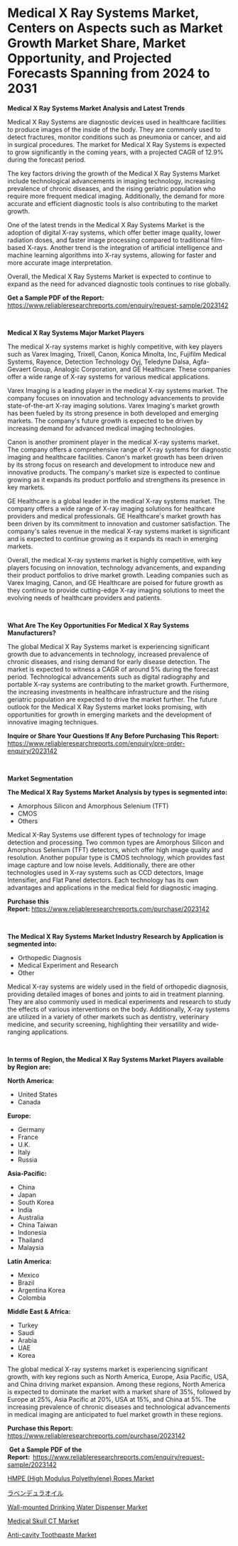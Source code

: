 <p><h1>Medical X Ray Systems Market, Centers on Aspects such as Market Growth Market Share, Market Opportunity, and Projected Forecasts Spanning from 2024 to 2031</h1></p><p><strong>Medical X Ray Systems Market Analysis and Latest Trends</strong></p>
<p><p>Medical X Ray Systems are diagnostic devices used in healthcare facilities to produce images of the inside of the body. They are commonly used to detect fractures, monitor conditions such as pneumonia or cancer, and aid in surgical procedures. The market for Medical X Ray Systems is expected to grow significantly in the coming years, with a projected CAGR of 12.9% during the forecast period.</p><p>The key factors driving the growth of the Medical X Ray Systems Market include technological advancements in imaging technology, increasing prevalence of chronic diseases, and the rising geriatric population who require more frequent medical imaging. Additionally, the demand for more accurate and efficient diagnostic tools is also contributing to the market growth.</p><p>One of the latest trends in the Medical X Ray Systems Market is the adoption of digital X-ray systems, which offer better image quality, lower radiation doses, and faster image processing compared to traditional film-based X-rays. Another trend is the integration of artificial intelligence and machine learning algorithms into X-ray systems, allowing for faster and more accurate image interpretation.</p><p>Overall, the Medical X Ray Systems Market is expected to continue to expand as the need for advanced diagnostic tools continues to rise globally.</p></p>
<p><strong>Get a Sample PDF of the Report:&nbsp;</strong> <a href="https://www.reliableresearchreports.com/enquiry/request-sample/2023142">https://www.reliableresearchreports.com/enquiry/request-sample/2023142</a></p>
<p>&nbsp;</p>
<p><strong>Medical X Ray Systems Major Market Players</strong></p>
<p><p>The medical X-ray systems market is highly competitive, with key players such as Varex Imaging, Trixell, Canon, Konica Minolta, Inc, Fujifilm Medical Systems, Rayence, Detection Technology Oyj, Teledyne Dalsa, Agfa-Gevaert Group, Analogic Corporation, and GE Healthcare. These companies offer a wide range of X-ray systems for various medical applications.</p><p>Varex Imaging is a leading player in the medical X-ray systems market. The company focuses on innovation and technology advancements to provide state-of-the-art X-ray imaging solutions. Varex Imaging's market growth has been fueled by its strong presence in both developed and emerging markets. The company's future growth is expected to be driven by increasing demand for advanced medical imaging technologies.</p><p>Canon is another prominent player in the medical X-ray systems market. The company offers a comprehensive range of X-ray systems for diagnostic imaging and healthcare facilities. Canon's market growth has been driven by its strong focus on research and development to introduce new and innovative products. The company's market size is expected to continue growing as it expands its product portfolio and strengthens its presence in key markets.</p><p>GE Healthcare is a global leader in the medical X-ray systems market. The company offers a wide range of X-ray imaging solutions for healthcare providers and medical professionals. GE Healthcare's market growth has been driven by its commitment to innovation and customer satisfaction. The company's sales revenue in the medical X-ray systems market is significant and is expected to continue growing as it expands its reach in emerging markets.</p><p>Overall, the medical X-ray systems market is highly competitive, with key players focusing on innovation, technology advancements, and expanding their product portfolios to drive market growth. Leading companies such as Varex Imaging, Canon, and GE Healthcare are poised for future growth as they continue to provide cutting-edge X-ray imaging solutions to meet the evolving needs of healthcare providers and patients.</p></p>
<p>&nbsp;</p>
<p><strong>What Are The Key Opportunities For Medical X Ray Systems Manufacturers?</strong></p>
<p><p>The global Medical X Ray Systems market is experiencing significant growth due to advancements in technology, increased prevalence of chronic diseases, and rising demand for early disease detection. The market is expected to witness a CAGR of around 5% during the forecast period. Technological advancements such as digital radiography and portable X-ray systems are contributing to the market growth. Furthermore, the increasing investments in healthcare infrastructure and the rising geriatric population are expected to drive the market further. The future outlook for the Medical X Ray Systems market looks promising, with opportunities for growth in emerging markets and the development of innovative imaging techniques.</p></p>
<p><strong>Inquire or Share Your Questions If Any Before Purchasing This Report:</strong> <a href="https://www.reliableresearchreports.com/enquiry/pre-order-enquiry/2023142">https://www.reliableresearchreports.com/enquiry/pre-order-enquiry/2023142</a></p>
<p>&nbsp;</p>
<p><strong>Market Segmentation</strong></p>
<p><strong>The Medical X Ray Systems Market Analysis by types is segmented into:</strong></p>
<p><ul><li>Amorphous Silicon and Amorphous Selenium (TFT)</li><li>CMOS</li><li>Others</li></ul></p>
<p><p>Medical X-Ray Systems use different types of technology for image detection and processing. Two common types are Amorphous Silicon and Amorphous Selenium (TFT) detectors, which offer high image quality and resolution. Another popular type is CMOS technology, which provides fast image capture and low noise levels. Additionally, there are other technologies used in X-ray systems such as CCD detectors, Image Intensifier, and Flat Panel detectors. Each technology has its own advantages and applications in the medical field for diagnostic imaging.</p></p>
<p><strong>Purchase this Report:&nbsp;</strong><a href="https://www.reliableresearchreports.com/purchase/2023142">https://www.reliableresearchreports.com/purchase/2023142</a></p>
<p>&nbsp;</p>
<p><strong>The Medical X Ray Systems Market Industry Research by Application is segmented into:</strong></p>
<p><ul><li>Orthopedic Diagnosis</li><li>Medical Experiment and Research</li><li>Other</li></ul></p>
<p><p>Medical X-ray systems are widely used in the field of orthopedic diagnosis, providing detailed images of bones and joints to aid in treatment planning. They are also commonly used in medical experiments and research to study the effects of various interventions on the body. Additionally, X-ray systems are utilized in a variety of other markets such as dentistry, veterinary medicine, and security screening, highlighting their versatility and wide-ranging applications.</p></p>
<p>&nbsp;</p>
<p><strong>In terms of Region, the Medical X Ray Systems Market Players available by Region are:</strong></p>
<p>
    <p> <strong> North America: </strong>
        <ul>
            <li>United States</li>
            <li>Canada</li>
        </ul>
        </p> 
    <p> <strong> Europe: </strong>
        <ul>
            <li>Germany</li>
            <li>France</li>
            <li>U.K.</li>
            <li>Italy</li>
            <li>Russia</li>
        </ul>
        </p> 
    <p> <strong> Asia-Pacific: </strong>
        <ul>
            <li>China</li>
            <li>Japan</li>
            <li>South Korea</li>
            <li>India</li>
            <li>Australia</li>
            <li>China Taiwan</li>
            <li>Indonesia</li>
            <li>Thailand</li>
            <li>Malaysia</li>
        </ul>
        </p> 
    <p> <strong> Latin America: </strong>
        <ul>
            <li>Mexico</li>
            <li>Brazil</li>
            <li>Argentina Korea</li>
            <li>Colombia</li>
        </ul>
        </p> 
    <p> <strong> Middle East & Africa: </strong>
        <ul>
            <li>Turkey</li>
            <li>Saudi</li>
            <li>Arabia</li>
            <li>UAE</li>
            <li>Korea</li>
        </ul>
    </p>
    </p>
<p><p>The global medical X-ray systems market is experiencing significant growth, with key regions such as North America, Europe, Asia Pacific, USA, and China driving market expansion. Among these regions, North America is expected to dominate the market with a market share of 35%, followed by Europe at 25%, Asia Pacific at 20%, USA at 15%, and China at 5%. The increasing prevalence of chronic diseases and technological advancements in medical imaging are anticipated to fuel market growth in these regions.</p></p>
<p><strong>Purchase this Report: </strong><a href="https://www.reliableresearchreports.com/purchase/2023142">https://www.reliableresearchreports.com/purchase/2023142</a></p>
<p>&nbsp;<strong>Get a Sample PDF of the Report:&nbsp;&nbsp;</strong><a href="https://www.reliableresearchreports.com/enquiry/request-sample/2023142">https://www.reliableresearchreports.com/enquiry/request-sample/2023142</a></p>
<p><strong></strong></p>
<p><p><a href="https://thundering-castanet-c65.notion.site/HMPE-High-Modulus-Polyethylene-Ropes-Market-Size-and-Examines-its-Market-Scope-with-a-Primary-Fo-95fc21a42f2a4ac8bfbd850ee27258b3">HMPE (High Modulus Polyethylene) Ropes Market</a></p><p><a href="https://medium.com/@janaflo/%E3%83%A9%E3%83%90%E3%83%B3%E3%82%B8%E3%83%A5%E3%83%A9%E3%82%AA%E3%82%A4%E3%83%AB%E5%B8%82%E5%A0%B4%E3%81%AE%E8%A6%8F%E6%A8%A1%E3%81%AF-%E4%B8%96%E7%95%8C%E7%94%A3%E6%A5%AD%E3%81%A7%E6%9C%80%E9%81%A9%E3%81%AA%E3%83%9E%E3%83%BC%E3%82%B1%E3%83%86%E3%82%A3%E3%83%B3%E3%82%B0%E3%83%81%E3%83%A3%E3%83%8D%E3%83%AB%E3%82%92%E7%A4%BA%E3%81%97%E3%81%A6%E3%81%84%E3%81%BE%E3%81%99-b0b147b8ac4f">ラベンデュラオイル</a></p><p><a href="https://view.publitas.com/reportprime-1/wall-mounted-drinking-water-dispenser-market-size-reflecting-a-forecast-till-2031-market-by-type-by-application-and-by-geography/">Wall-mounted Drinking Water Dispenser Market</a></p><p><a href="https://bubble-tree-ea4.notion.site/Medical-Skull-CT-Market-Size-Share-Trends-Analysis-Report-By-Material-By-Type-By-End-user-By-R-9cbe4e67f9994abdb5e02410454f36b6">Medical Skull CT Market</a></p><p><a href="https://view.publitas.com/reportprime-1/anti-cavity-toothpaste-market-challenges-opportunities-and-growth-drivers-and-major-market-players-forecasted-for-period-from-2024-2031/">Anti-cavity Toothpaste Market</a></p></p>